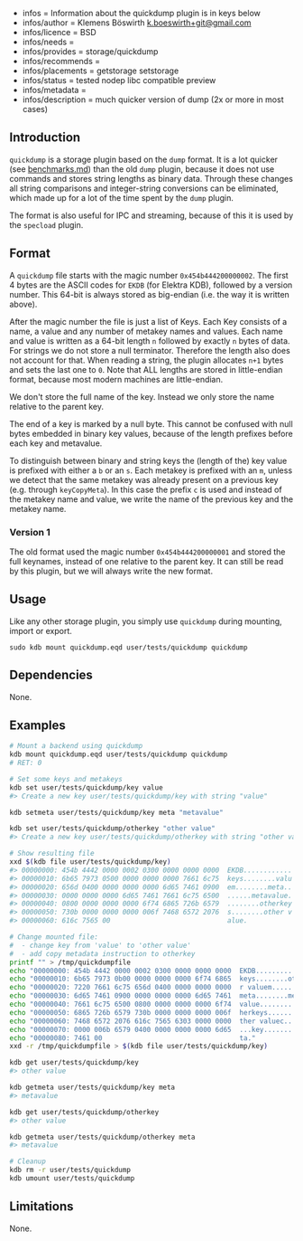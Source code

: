 - infos = Information about the quickdump plugin is in keys below
- infos/author = Klemens Böswirth <k.boeswirth+git@gmail.com>
- infos/licence = BSD
- infos/needs =
- infos/provides = storage/quickdump
- infos/recommends =
- infos/placements = getstorage setstorage
- infos/status = tested nodep libc compatible preview
- infos/metadata =
- infos/description = much quicker version of dump (2x or more in most cases)

## Introduction

`quickdump` is a storage plugin based on the `dump` format. It is a lot quicker (see [benchmarks.md](benchmarks.md)) than the old `dump`
plugin, because it does not use commands and stores string lengths as binary data. Through these changes all string comparisons and
integer-string conversions can be eliminated, which made up for a lot of the time spent by the `dump` plugin.

The format is also useful for IPC and streaming, because of this it is used by the `specload` plugin.

## Format

A `quickdump` file starts with the magic number `0x454b444200000002`. The first 4 bytes are the ASCII codes for `EKDB` (for Elektra KDB),
followed by a version number. This 64-bit is always stored as big-endian (i.e. the way it is written above).

After the magic number the file is just a list of Keys. Each Key consists of a name, a value and any number of metakey names and values.
Each name and value is written as a 64-bit length `n` followed by exactly `n` bytes of data. For strings we do not store a null terminator.
Therefore the length also does not account for that. When reading a string, the plugin allocates `n+1` bytes and sets the last one to `0`.
Note that ALL lengths are stored in little-endian format, because most modern machines are little-endian.

We don't store the full name of the key. Instead we only store the name relative to the parent key.

The end of a key is marked by a null byte. This cannot be confused with null bytes embedded in binary key values, because of the length
prefixes before each key and metavalue.

To distinguish between binary and string keys the (length of the) key value is prefixed with either a `b` or an `s`. Each metakey is
prefixed with an `m`, unless we detect that the same metakey was already present on a previous key (e.g. through `keyCopyMeta`). In this
case the prefix `c` is used and instead of the metakey name and value, we write the name of the previous key and the metakey name.

### Version 1

The old format used the magic number `0x454b444200000001` and stored the full keynames, instead of one relative to the parent key. It can
still be read by this plugin, but we will always write the new format.

## Usage

Like any other storage plugin, you simply use `quickdump` during mounting, import or export.

```
sudo kdb mount quickdump.eqd user/tests/quickdump quickdump
```

## Dependencies

None.

## Examples

```sh
# Mount a backend using quickdump
kdb mount quickdump.eqd user/tests/quickdump quickdump
# RET: 0

# Set some keys and metakeys
kdb set user/tests/quickdump/key value
#> Create a new key user/tests/quickdump/key with string "value"

kdb setmeta user/tests/quickdump/key meta "metavalue"

kdb set user/tests/quickdump/otherkey "other value"
#> Create a new key user/tests/quickdump/otherkey with string "other value"

# Show resulting file
xxd $(kdb file user/tests/quickdump/key)
#> 00000000: 454b 4442 0000 0002 0300 0000 0000 0000  EKDB............
#> 00000010: 6b65 7973 0500 0000 0000 0000 7661 6c75  keys........valu
#> 00000020: 656d 0400 0000 0000 0000 6d65 7461 0900  em........meta..
#> 00000030: 0000 0000 0000 6d65 7461 7661 6c75 6500  ......metavalue.
#> 00000040: 0800 0000 0000 0000 6f74 6865 726b 6579  ........otherkey
#> 00000050: 730b 0000 0000 0000 006f 7468 6572 2076  s........other v
#> 00000060: 616c 7565 00                             alue.

# Change mounted file:
#  - change key from 'value' to 'other value'
#  - add copy metadata instruction to otherkey
printf "" > /tmp/quickdumpfile
echo "00000000: 454b 4442 0000 0002 0300 0000 0000 0000  EKDB............" >> /tmp/quickdumpfile
echo "00000010: 6b65 7973 0b00 0000 0000 0000 6f74 6865  keys........othe" >> /tmp/quickdumpfile
echo "00000020: 7220 7661 6c75 656d 0400 0000 0000 0000  r valuem........" >> /tmp/quickdumpfile
echo "00000030: 6d65 7461 0900 0000 0000 0000 6d65 7461  meta........meta" >> /tmp/quickdumpfile
echo "00000040: 7661 6c75 6500 0800 0000 0000 0000 6f74  value.........ot" >> /tmp/quickdumpfile
echo "00000050: 6865 726b 6579 730b 0000 0000 0000 006f  herkeys........o" >> /tmp/quickdumpfile
echo "00000060: 7468 6572 2076 616c 7565 6303 0000 0000  ther valuec....." >> /tmp/quickdumpfile
echo "00000070: 0000 006b 6579 0400 0000 0000 0000 6d65  ...key........me" >> /tmp/quickdumpfile
echo "00000080: 7461 00                                  ta."              >> /tmp/quickdumpfile
xxd -r /tmp/quickdumpfile > $(kdb file user/tests/quickdump/key)

kdb get user/tests/quickdump/key
#> other value

kdb getmeta user/tests/quickdump/key meta
#> metavalue

kdb get user/tests/quickdump/otherkey
#> other value

kdb getmeta user/tests/quickdump/otherkey meta
#> metavalue

# Cleanup
kdb rm -r user/tests/quickdump
kdb umount user/tests/quickdump
```

## Limitations

None.
